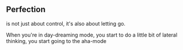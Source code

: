 ## Perfection
is not just about control, it's also about letting go.

When you're in day-dreaming mode, you start to do a little bit of lateral thinking, you start going to the aha-mode

